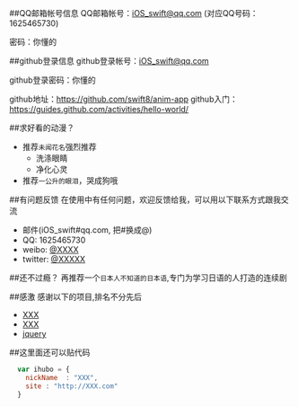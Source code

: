 ##QQ邮箱帐号信息
QQ邮箱帐号：iOS_swift@qq.com      (对应QQ号码：1625465730)

密码：你懂的

##github登录信息
github登录帐号：iOS_swift@qq.com

github登录密码：你懂的

github地址：https://github.com/swift8/anim-app
github入门：https://guides.github.com/activities/hello-world/


##求好看的动漫？

* 推荐`未闻花名`强烈推荐
    *  洗涤眼睛
    *  净化心灵
* 推荐`一公升的眼泪`，哭成狗哦

##有问题反馈
在使用中有任何问题，欢迎反馈给我，可以用以下联系方式跟我交流

* 邮件(iOS_swift#qq.com, 把#换成@)
* QQ: 1625465730
* weibo: [@XXXX](http://weibo.com/XXXX)
* twitter: [@XXXXX](http://twitter.com/XXXXX)

##还不过瘾？
再推荐一个`日本人不知道的日本语`,专门为学习日语的人打造的连续剧

##感激
感谢以下的项目,排名不分先后

* [XXX](http://XXX.com/) 
* [XXX](http://XXX.org/)
* [jquery](http://jquery.com)

##这里面还可以贴代码

```javascript
  var ihubo = {
    nickName  : "XXX",
    site : "http://XXX.com"
  }
```
